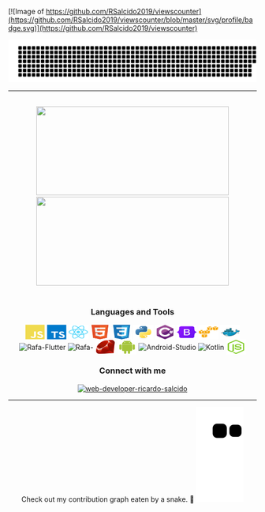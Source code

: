 

[![Image of https://github.com/RSalcido2019/viewscounter](https://github.com/RSalcido2019/viewscounter/blob/master/svg/profile/badge.svg)](https://github.com/RSalcido2019/viewscounter)  

<p align=center>
    <img src=https://github.com/RSalcido2019/RSalcido2019/blob/main/gitartwork.svg />
</p>

<!--
**RSalcido2019/RSalcido2019** is a ✨ _special_ ✨ repository because its `README.md` (this file) appears on your GitHub profile.

Here are some ideas to get you started:

- 🔭 I’m currently working on ...
- 🌱 I’m currently learning ...
- 👯 I’m looking to collaborate on ...
- 🤔 I’m looking for help with ...
- 💬 Ask me about ...
- 📫 How to reach me: ...
- 😄 Pronouns: ...
- ⚡ Fun fact: ...
-->


---

<div style="display: inline_block" align="center"><br>
  <img height="180em" width="390" src="https://github-readme-stats.vercel.app/api?username=rsalcido2019&show_icons=true&theme=dark&count_private=true" />
    
  <img height="180em" width="390" src="https://github-readme-streak-stats.herokuapp.com/?user=rsalcido2019&theme=dark" />
</div>
<div style="display: inline_block" align="center"><br>
  <h3 align="center">Languages and Tools</h3>
  <img align="center" alt="Rafa-Js" height="30" width="40" src="https://raw.githubusercontent.com/devicons/devicon/master/icons/javascript/javascript-plain.svg">
  <img align="center" alt="Rafa-Ts" height="30" width="40" src="https://raw.githubusercontent.com/devicons/devicon/master/icons/typescript/typescript-plain.svg">
  <img align="center" alt="Rafa-React" height="30" width="40" src="https://raw.githubusercontent.com/devicons/devicon/master/icons/react/react-original.svg">
  <img align="center" alt="Rafa-HTML" height="30" width="40" src="https://raw.githubusercontent.com/devicons/devicon/master/icons/html5/html5-original.svg">
  <img align="center" alt="Rafa-CSS" height="30" width="40" src="https://raw.githubusercontent.com/devicons/devicon/master/icons/css3/css3-original.svg">
  <img align="center" alt="Rafa-Python" height="30" width="40" src="https://raw.githubusercontent.com/devicons/devicon/master/icons/python/python-original.svg">
  <img align="center" alt="Rafa-Csharp" height="30" width="40" src="https://raw.githubusercontent.com/devicons/devicon/master/icons/csharp/csharp-original.svg">
  <img align="center" alt="Rafa-Bootstrap" height="30" width="40" src="https://raw.githubusercontent.com/devicons/devicon/master/icons/bootstrap/bootstrap-original.svg">
  <img align="center" alt="Rafa-AWS" height="30" width="40" src="https://raw.githubusercontent.com/devicons/devicon/master/icons/amazonwebservices/amazonwebservices-original.svg">
  <img align="center" alt="Rafa-Docker" height="30" width="40" src="https://raw.githubusercontent.com/devicons/devicon/master/icons/docker/docker-original.svg">
  <img align="center" alt="Rafa-Flutter" height="30" width="40" src="https://www.vectorlogo.zone/logos/springio/springio-icon.svg">
  <img align="center" alt="Rafa-" height="30" width="40" src="https://www.vectorlogo.zone/logos/git-scm/git-scm-icon.svg">
  <img align="center" alt="Rafa-" height="30" width="40" src="https://raw.githubusercontent.com/devicons/devicon/master/icons/ruby/ruby-original.svg">
  <img align="center" alt="Rafa-Android" height="30" width="40" src="https://raw.githubusercontent.com/devicons/devicon/master/icons/android/android-original.svg" />
  <img align="center" alt="Android-Studio" height="30" width="40" src="https://cdn.jsdelivr.net/gh/devicons/devicon/icons/androidstudio/androidstudio-original.svg" />
  <img align="center" alt="Kotlin" height="30" width="40" src="https://cdn.jsdelivr.net/gh/devicons/devicon/icons/kotlin/kotlin-original.svg" />     
  <img align="center" alt="Rafa-" height="30" width="40" src="https://raw.githubusercontent.com/devicons/devicon/master/icons/nodejs/nodejs-original.svg">
</div>
 

<h3 align="center">Connect with me</h3>
<p align="center">
<a href="https://linkedin.com/in/web-developer-ricardo-salcido" target="blank"><img align="center" src="https://raw.githubusercontent.com/rahuldkjain/github-profile-readme-generator/master/src/images/icons/Social/linked-in-alt.svg" alt="web-developer-ricardo-salcido" height="30" width="40" /></a>
</p>


---


  <p align=center> Check out my contribution graph eaten by a snake. 🐍
    <img src=https://github.com/rsalcido2019/rsalcido2019/blob/output/github-contribution-grid-snake.svg#gh-dark-mode <img />
   </p>

